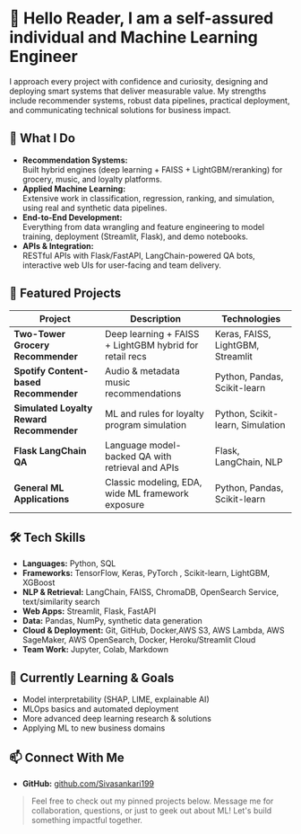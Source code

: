 # 👋 Hello Reader, I am a self-assured individual and Machine Learning Engineer

I approach every project with confidence and curiosity, designing and deploying smart systems that deliver measurable value. My strengths include recommender systems, robust data pipelines, practical deployment, and communicating technical solutions for business impact.

## 🚀 What I Do

- **Recommendation Systems:**  
  Built hybrid engines (deep learning + FAISS + LightGBM/reranking) for grocery, music, and loyalty platforms.
- **Applied Machine Learning:**  
  Extensive work in classification, regression, ranking, and simulation, using real and synthetic data pipelines.
- **End-to-End Development:**  
  Everything from data wrangling and feature engineering to model training, deployment (Streamlit, Flask), and demo notebooks.
- **APIs & Integration:**  
  RESTful APIs with Flask/FastAPI, LangChain-powered QA bots, interactive web UIs for user-facing and team delivery.

## 📂 Featured Projects

| Project                                 | Description                                               | Technologies                              |
|------------------------------------------|-----------------------------------------------------------|-------------------------------------------|
| **Two-Tower Grocery Recommender**       | Deep learning + FAISS + LightGBM hybrid for retail recs   | Keras, FAISS, LightGBM, Streamlit         |
| **Spotify Content-based Recommender**    | Audio & metadata music recommendations                    | Python, Pandas, Scikit-learn              |
| **Simulated Loyalty Reward Recommender** | ML and rules for loyalty program simulation               | Python, Scikit-learn, Simulation          |
| **Flask LangChain QA**                   | Language model-backed QA with retrieval and APIs          | Flask, LangChain, NLP                     |
| **General ML Applications**              | Classic modeling, EDA, wide ML framework exposure         | Python, Pandas, Scikit-learn              |

## 🛠️ Tech Skills

- **Languages:** Python, SQL
- **Frameworks:** TensorFlow, Keras, PyTorch , Scikit-learn, LightGBM, XGBoost
- **NLP & Retrieval:** LangChain, FAISS, ChromaDB, OpenSearch Service, text/similarity search
- **Web Apps:** Streamlit, Flask, FastAPI
- **Data:** Pandas, NumPy, synthetic data generation
- **Cloud & Deployment:** Git, GitHub, Docker,AWS S3, AWS Lambda, AWS SageMaker, AWS OpenSearch, Docker, Heroku/Streamlit Cloud
- **Team Work:** Jupyter, Colab, Markdown

## 🌱 Currently Learning & Goals

- Model interpretability (SHAP, LIME, explainable AI)
- MLOps basics and automated deployment
- More advanced deep learning research & solutions
- Applying ML to new business domains

## 📫 Connect With Me

- **GitHub:** [github.com/Sivasankari199](https://github.com/Sivasankari199)

> Feel free to check out my pinned projects below. Message me for collaboration, questions, or just to geek out about ML! Let's build something impactful together.



